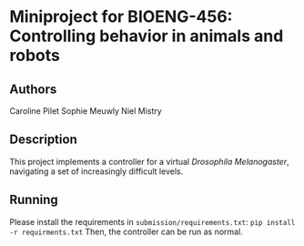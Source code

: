 # Miniproject for BIOENG-456: Controlling behavior in animals and robots

## Authors

Caroline Pilet
Sophie Meuwly
Niel Mistry

## Description 

This project implements a controller for a virtual _Drosophila Melanogaster_, navigating a set of increasingly difficult levels. 
## Running

Please install the requirements in `submission/requirements.txt`: `pip install -r requirments.txt`
Then, the controller can be run as normal. 

